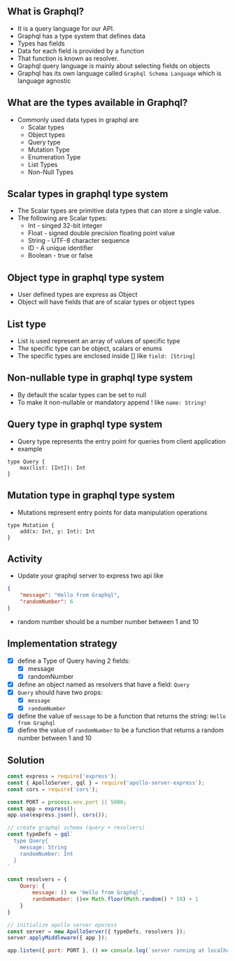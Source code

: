 ## What is Graphql?
- It is a query language for our API.
- Graphql has a type system that defines data
- Types has fields
- Data for each field is provided by a function
- That function is known as resolver.
- Graphql query language is mainly about selecting fields on objects
- Graphql has its own language called `Graphql Schema Language` which is language agnostic

## What are the types available in Graphql?
- Commonly used data types in graphql are
    - Scalar types
    - Object types
    - Query type
    - Mutation Type
    - Enumeration Type
    - List Types
    - Non-Null Types

## Scalar types in graphql type system
- The Scalar types are primitive data types that can store a single value.
- The following are Scalar types:
    - Int - singed 32-bit integer
    - Float - signed double precision floating point value
    - String - UTF-8 character sequence
    - ID - A unique identifier
    - Boolean - true or false

## Object type in graphql type system
- User defined types are express as Object
- Object will have fields that are of scalar types or object types

## List type
- List is used represent an array of values of specific type
- The specific type can be object, scalars or enums
- The specific types are enclosed inside [] like `field: [String]`

## Non-nullable type in graphql type system
- By default the scalar types can be set to null
- To make it non-nullable or mandatory append ! like `name: String!`

## Query type in graphql type system
- Query type represents the entry point for queries from client application
- example

```gql
type Query {
    max(list: [Int]): Int 
}
```

## Mutation type in graphql type system
- Mutations represent entry points for data manipulation operations
```gql
type Mutation {
    add(x: Int, y: Int): Int
}
```


## Activity
- Update your graphql server to express two api like
```json
{
    "message": "Hello from Graphql",
    "randomNumber": 6
}
```
- random number should be a number number between 1 and 10

## Implementation strategy
- [x] define a Type of Query having 2 fields:
    - [x] message
    - [x] randomNumber
- [x] define an object named as resolvers that have a field: `Query`
- [x] `Query` should have two props:
    - [x] `message`
    - [x] `randomNumber`
- [x] define the value of `message` to be a function that returns the string: `Hello from Graphql`
- [x] diefine the value of `randomNumber` to be a function that returns a random number between 1 and 10

## Solution

```js
const express = require('express');
const { ApolloServer, gql } = require('apollo-server-express');
const cors = require('cors');

const PORT = process.env.port || 5000;
const app = express();
app.use(express.json(), cors());

// create graphql schema (query + resolvers)
const typeDefs = gql`
  type Query{
    message: String
    randomNumber: Int
  }
`

const resolvers = {
    Query: {
        message: () => 'Hello from Graphql',
        randomNumber: ()=> Math.floor(Math.random() * 10) + 1
    }
}

// initialize apollo server epxress
const server = new ApolloServer({ typeDefs, resolvers });
server.applyMiddleware({ app });

app.listen({ port: PORT }, () => console.log(`server running at localhost:${PORT + server.graphqlPath}`));
```
